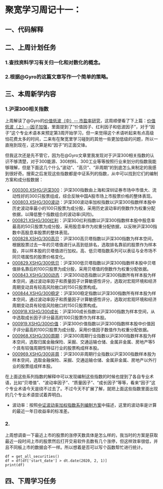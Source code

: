 # 聚宽学习周记十一：

## 一、代码解释


## 二、上周计划任务

### 1.查找资料学习有关归一化和对数化的概念。

### 2.根据@Gyro的这篇文章写作一个简单的策略。

## 三、本周新学内容

### 1.沪深300相关指数

上周解读了@Gyro的[价值低波（中）-- 市盈率研究](https://www.joinquant.com/view/community/detail/328831058b45f5f1080914aaea6e0d09)，这周顺便看了下上篇：[价值低波（上）--因子加强](https://www.joinquant.com/view/community/detail/3b813a684c2360b412883737dba665d2?type=1)，里面提到了“价值因子、红利因子和低波因子”，对于“因子”这个专业术语本来预定第3周开始学习，但一来觉得这个术语听起来有点高级怕花费太多的时间，二来有在聚宽里学习碰到的其他一些更加低级的问题，所以一直拖到现在，这次算是和“因子”的正面交锋。

但我这次还是先不管它，因为在@Gyro文章里我发现对于沪深300相关指数的认识不够清楚，对于300能源、300材料、300工业等等按照行业来划分的指数我能够理解，但是下面这几个什么“波动”、“高贝”、“非周期”的到底怎么来制定的我感到很好奇。搜索之后发现这些指数都是中证系列的指数，从中可以找到它们的编制方案和成分股数据：

- [000300.XSHG/沪深300](http://www.csindex.com.cn/zh-CN/indices/index-detail/000300)：沪深300指数由上海和深圳证券市场中市值大、流动性好的300只股票组成，综合反映中国A股市场上市股票价格的整体表现。
- [000803.XSHG/300波动](http://www.csindex.com.cn/zh-CN/indices/index-detail/000803)：沪深300波动率加权指数以沪深300指数样本股中历史波动率最小的100只股票为成分股，采用历史波动率的倒数作为权重分配依据，以降低整个指数组合的波动率(风险)。
- [000821.XSHG/300红利](http://www.csindex.com.cn/zh-CN/indices/index-detail/000821)：沪深300红利指数以沪深300指数样本股中股息率最高的50只股票为成分股，采用股息率作为权重分配依据，以反映沪深300指数中高股息率股票的整体表现。
- [000828.XSHG/300高贝](http://www.csindex.com.cn/zh-CN/indices/index-detail/000828)：沪深300高贝塔指数以沪深300指数为样本空间，根据股票过去一年的贝塔值进行从高到低排名，选取排名靠前的股票作为样本股，并以样本股的贝塔值进行加权。高、低贝塔指数系列可以表征与全市场不同贝塔属性的股票价格变化。
- [000829.XSHG/300低贝](http://www.csindex.com.cn/zh-CN/indices/index-detail/000829)：沪深300低贝塔指数以沪深300指数样本股中贝塔值排名靠后的100只股票为成分股，采用贝塔值的倒数作为权重分配依据。
- [000843.XSHG/300动态](http://www.csindex.com.cn/zh-CN/indices/index-detail/000843)：沪深300动态指数以沪深300指数所有样本股为样本空间，通过波动率因子和质量因子计算敏感性评分，选取对宏观环境和经济周期变动具有较高风险敞口的150只股票构成。
- [000844.XSHG/300稳定](http://www.csindex.com.cn/zh-CN/indices/index-detail/000844)：沪深300稳定指数以沪深300指数所有样本股为样本空间，通过波动率因子和质量因子计算敏感性评分，选取对宏观环境和经济周期变动具有较低风险敞口的150只股票构成。
- [000918.XSHG/300成长](http://www.csindex.com.cn/zh-CN/indices/index-detail/000918)：沪深300成长指数以沪深300指数为样本空间，从中选取成长因子评分最高的100只股票作为样本股。
- [000919.XSHG/300价值](http://www.csindex.com.cn/zh-CN/indices/index-detail/000919)：沪深300价值指数以沪深300指数样本股中价值因子评分最高的100只股票为成分股，采用价值因子数值作为权重分配依据。
- [000968.XSHG/300周期](http://www.csindex.com.cn/zh-CN/indices/index-detail/000968)：沪深300周期行业指数以沪深300指数样本股为样本空间，选取归属金融保险、采掘、交通运输仓储、金属非金属、房地产等5个具有较强周期性特征行业的股票构成样本股。
- [000969.XSHG/300非周](http://www.csindex.com.cn/zh-CN/indices/index-detail/000969)：沪深300非周期行业指数以沪深300指数样本股为样本空间，选取金融保险、采掘、交通运输仓储、金属非金属、房地产以外行业的股票组成样本股。

在上面这些系列指数的解释中可以发现编制这些指数的时候也提到了各自专业术语，比如“贝塔值”、“波动率因子”、“质量因子”、“成长因子”等等，看来“因子”这个专业术语今天是绕不过去了。不过今天不扩展了解，就把上面这些指数里面出现的几个专业术语尝试着弄明白。

- 波动率：按照[中证波动率加权指数系列编制方案](http://www.csindex.com.cn/uploads/indices/detail/files/zh_CN/148_000803_Index_Methodology_cn.pdf)中描述，这里的波动率是计算的最近一年日收益率的标准差。

### 2.

上周想调查一下最近上市的股票的涨停天数具体是怎么样的，我当时的方案是获取最近一段时间上市的股票然后打开交易软件去数有几个涨停，但这样效率很低，并且不同板上市的数据会不一样。所以想着是否可以写个函数帮忙进行统计。

```
df = get_all_securities()
df = df[df['start_date'] > dt.date(2020, 2, 1)]
print(df)
```




## 四、下周学习任务
